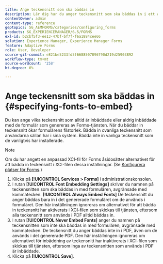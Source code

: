 ```yaml
---
title: Ange teckensnitt som ska bäddas in
description: Lär dig hur du anger teckensnitt som ska bäddas in i ett anpassat formulär. Du kan ange vilka teckensnitt som är inbäddade eller aldrig inbäddade med formulär som genereras av Forms-tjänsten.
contentOwner: admin
content-type: reference
geptopics: SG_AEMFORMS/categories/configuring_forms
products: SG_EXPERIENCEMANAGER/6.5/FORMS
exl-id: b2cbf5f3-ee13-47bf-bf7f-f6a1884cee66
solution: Experience Manager, Experience Manager Forms
feature: Adaptive Forms
role: User, Developer
source-git-commit: e821be5233fd5f6688507096790d219d25903892
workflow-type: tm+mt
source-wordcount: '258'
ht-degree: 0%

---
```


# Ange teckensnitt som ska bäddas in {#specifying-fonts-to-embed}

Du kan ange vilka teckensnitt som alltid är inbäddade eller aldrig inbäddade med de formulär som genereras av Forms-tjänsten. När du bäddar in teckensnitt ökar formulärens filstorlek. Bädda in ovanliga teckensnitt som användarna sällan har i sina system. Bädda inte in vanliga teckensnitt som de vanligtvis har installerade.

>[!NOTE]
>
>Om du har angett en anpassad XCI-fil för Forms åsidosätter alternativet för att bädda in teckensnitt i XCI-filen dessa inställningar. (Se [Konfigurera platser för Forms](/help/forms/using/admin-help/configuring-locations-forms.md#configuring-locations-for-forms).)

1. Klicka på **[!UICONTROL Services > Forms]** i administrationskonsolen.
1. I rutan **[!UICONTROL Font Embedding Settings]** skriver du namnen på teckensnitten som ska bäddas in med formulären, avgränsade med kommatecken. **[!UICONTROL Always Embed Fonts]** De teckensnitt du anger bäddas bara in i det genererade formuläret om de används i formuläret. Den här inställningen ignoreras om alternativet för att bädda in teckensnitt har aktiverats i XCI-filen som skickas till tjänsten, eftersom alla teckensnitt som används i PDF alltid bäddas in.
1. I rutan **[!UICONTROL Never Embed Fonts]** anger du namnen på teckensnitten som inte ska bäddas in med formulären, avgränsade med kommatecken. De teckensnitt du anger bäddas inte in i PDF, även om de används i det genererade PDF. Den här inställningen ignoreras om alternativet för inbäddning av teckensnitt har inaktiverats i XCI-filen som skickas till tjänsten, eftersom inga av teckensnitten som används i PDF är inbäddade.
1. Klicka på **[!UICONTROL Save]**.

